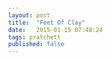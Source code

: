 ```yaml
---
layout: post
title:  "Feet Of Clay"
date:   2015-01-15 07:48:24
tags: pratchett
published: false
---
```

